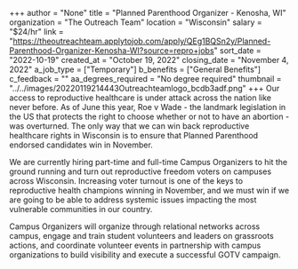 +++
author = "None"
title = "Planned Parenthood Organizer - Kenosha, WI"
organization = "The Outreach Team"
location = "Wisconsin"
salary = "$24/hr"
link = "https://theoutreachteam.applytojob.com/apply/QEg1BQSn2y/Planned-Parenthood-Organizer-Kenosha-WI?source=repro+jobs"
sort_date = "2022-10-19"
created_at = "October 19, 2022"
closing_date = "November 4, 2022"
a_job_type = ["Temporary"]
b_benefits = ["General Benefits"]
c_feedback = ""
aa_degrees_required = "No degree required"
thumbnail = "../../images/20220119214443Outreachteamlogo_bcdb3adf.png"
+++
Our access to reproductive healthcare is under attack across the nation like never before. As of June this year, Roe v Wade - the landmark legislation in the US that protects the right to choose whether or not to have an abortion - was overturned. The only way that we can win back reproductive healthcare rights in Wisconsin is to ensure that Planned Parenthood endorsed candidates win in November.

We are currently hiring part-time and full-time Campus Organizers to hit the ground running and turn out reproductive freedom voters on campuses across Wisconsin. Increasing voter turnout is one of the keys to reproductive health champions winning in November, and we must win if we are going to be able to address systemic issues impacting the most vulnerable communities in our country.

Campus Organizers will organize through relational networks across campus, engage and train student volunteers and leaders on grassroots actions, and coordinate volunteer events in partnership with campus organizations to build visibility and execute a successful GOTV campaign.